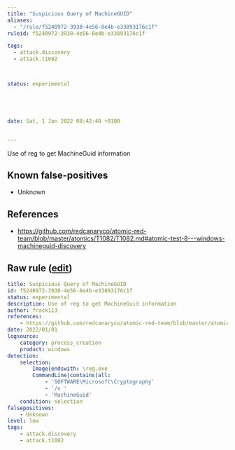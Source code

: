```yaml
---
title: "Suspicious Query of MachineGUID"
aliases:
  - "/rule/f5240972-3938-4e56-8e4b-e33893176c1f"
ruleid: f5240972-3938-4e56-8e4b-e33893176c1f

tags:
  - attack.discovery
  - attack.t1082



status: experimental





date: Sat, 1 Jan 2022 08:42:40 +0100


---
```


Use of reg to get MachineGuid information

<!--more-->


## Known false-positives

* Unknown



## References

* https://github.com/redcanaryco/atomic-red-team/blob/master/atomics/T1082/T1082.md#atomic-test-8---windows-machineguid-discovery


## Raw rule ([edit](https://github.com/SigmaHQ/sigma/edit/master/rules/windows/process_creation/proc_creation_win_susp_machineguid.yml))
```yaml
title: Suspicious Query of MachineGUID
id: f5240972-3938-4e56-8e4b-e33893176c1f
status: experimental
description: Use of reg to get MachineGuid information
author: frack113
references:
    - https://github.com/redcanaryco/atomic-red-team/blob/master/atomics/T1082/T1082.md#atomic-test-8---windows-machineguid-discovery
date: 2022/01/01
logsource:
    category: process_creation
    product: windows
detection:
    selection:
        Image|endswith: \reg.exe
        CommandLine|contains|all:
            - 'SOFTWARE\Microsoft\Cryptography'
            - '/v '
            - 'MachineGuid'  
    condition: selection
falsepositives:
    - Unknown
level: low
tags:
    - attack.discovery
    - attack.t1082

```
